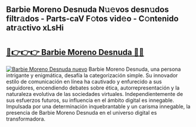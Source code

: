 ## Barbie Moreno Desnuda N𝚞𝚎vos desn𝚞dos filtr𝚊dos - Parts-caV F𝚘tos vid𝚎o - C𝚘ntenido atr𝚊ctivo xLsHi

# <h2><a href="http://mb33k3e.tromn.icu/?c=Barbie+Moreno+Desnuda">🔗👉👉👉 Barbie Moreno Desnuda 🔗🔗</a></h2>

[![Barbie Moreno Desnuda nuevo](https://i.imgur.com/pEAQMta.gif)](http://mb33k3e.tromn.icu/?c=Barbie+Moreno+Desnuda)
Barbie Moreno Desnuda, una persona intrigante y enigmática, desafía la categorización simple. Su innovador estilo de comunicación en línea ha cautivado y enfurecido a sus seguidores, encendiendo debates sobre ética, autorrepresentación y la naturaleza evolutiva de las sociedades virtuales. Independientemente de sus esfuerzos futuros, su influencia en el ámbito digital es innegable. Impulsada por una determinación inquebrantable y un carisma innegable, la presencia de Barbie Moreno Desnuda en el universo digital es transformadora.
